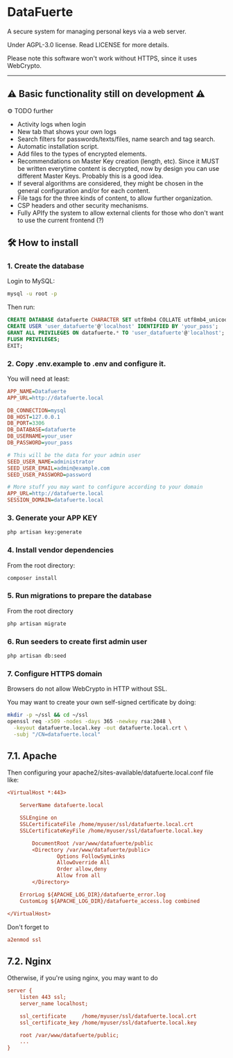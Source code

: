 # DataFuerte

A secure system for managing personal keys via a web server.

Under AGPL-3.0 license. Read LICENSE for more details.


Please note this software won't work without HTTPS, since it uses WebCrypto.

---
⚠️ **Basic functionality still on development** ⚠️
---

⚙️ TODO further

* Activity logs when login
* New tab that shows your own logs
* Search filters for passwords/texts/files, name search and tag search.
* Automatic installation script.
* Add files to the types of encrypted elements.
* Recommendations on Master Key creation (length, etc). Since it MUST be written everytime content is decrypted, now by design you can use different Master Keys. Probably this is a good idea.
* If several algorithms are considered, they might be chosen in the general configuration and/or for each content.
* File tags for the three kinds of content, to allow further organization.
* CSP headers and other security mechanisms.
* Fully APIfy the system to allow external clients for those who don't want to use the current frontend (?)



## 🛠 How to install

### 1. Create the database

Login to MySQL:

```bash
mysql -u root -p
```
Then run:

```sql
CREATE DATABASE datafuerte CHARACTER SET utf8mb4 COLLATE utf8mb4_unicode_ci;
CREATE USER 'user_datafuerte'@'localhost' IDENTIFIED BY 'your_pass';
GRANT ALL PRIVILEGES ON datafuerte.* TO 'user_datafuerte'@'localhost';
FLUSH PRIVILEGES;
EXIT;
```


### 2. Copy .env.example to .env and configure it.

You will need at least:

```ini
APP_NAME=Datafuerte
APP_URL=http://datafuerte.local

DB_CONNECTION=mysql
DB_HOST=127.0.0.1
DB_PORT=3306
DB_DATABASE=datafuerte
DB_USERNAME=your_user
DB_PASSWORD=your_pass

# This will be the data for your admin user
SEED_USER_NAME=administrator
SEED_USER_EMAIL=admin@example.com
SEED_USER_PASSWORD=password

# More stuff you may want to configure according to your domain
APP_URL=http://datafuerte.local
SESSION_DOMAIN=datafuerte.local
```


### 3. Generate your APP KEY

```bash
php artisan key:generate
```


### 4. Install vendor dependencies

From the root directory:

```bash
composer install
```


### 5. Run migrations to prepare the database

From the root directory 

```bash
php artisan migrate
```

### 6. Run seeders to create first admin user

```bash
php artisan db:seed
```


### 7. Configure HTTPS domain

Browsers do not allow WebCrypto in HTTP without SSL.

You may want to create your own self-signed certificate by doing:

```bash
mkdir -p ~/ssl && cd ~/ssl
openssl req -x509 -nodes -days 365 -newkey rsa:2048 \
  -keyout datafuerte.local.key -out datafuerte.local.crt \
  -subj "/CN=datafuerte.local"
```

## 7.1. Apache

Then configuring your apache2/sites-available/datafuerte.local.conf file like:

```ini
<VirtualHost *:443>

    ServerName datafuerte.local

    SSLEngine on
    SSLCertificateFile /home/myuser/ssl/datafuerte.local.crt
    SSLCertificateKeyFile /home/myuser/ssl/datafuerte.local.key

        DocumentRoot /var/www/datafuerte/public
        <Directory /var/www/datafuerte/public>
                Options FollowSymLinks
                AllowOverride All
                Order allow,deny
                Allow from all
        </Directory>

    ErrorLog ${APACHE_LOG_DIR}/datafuerte_error.log
    CustomLog ${APACHE_LOG_DIR}/datafuerte_access.log combined

</VirtualHost>
```

Don't forget to 

```ini
a2enmod ssl
```

## 7.2. Nginx

Otherwise, if you're using nginx, you may want to do

```ini
server {
    listen 443 ssl;
    server_name localhost;

    ssl_certificate     /home/myuser/ssl/datafuerte.local.crt
    ssl_certificate_key /home/myuser/ssl/datafuerte.local.key

    root /var/www/datafuerte/public;
    ...
}
```